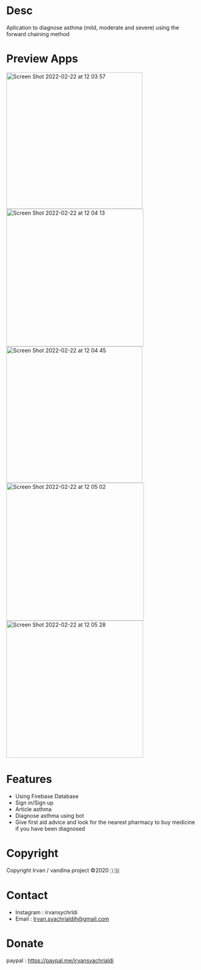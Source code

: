 # Desc
Aplication to diagnose asthma (mild, moderate and severe) using the forward chaining method 


# Preview Apps

<img width="357" alt="Screen Shot 2022-02-22 at 12 03 57" src="https://user-images.githubusercontent.com/62531300/155066662-3fff98c2-00c2-495e-81c6-eed9e81c7713.png">
<img width="360" alt="Screen Shot 2022-02-22 at 12 04 13" src="https://user-images.githubusercontent.com/62531300/155066678-9de49fee-9d1e-4e27-b4f6-814444380d7a.png">
<img width="357" alt="Screen Shot 2022-02-22 at 12 04 45" src="https://user-images.githubusercontent.com/62531300/155066683-26952d3b-2637-4634-872d-0bf4a8f0f327.png">
<img width="361" alt="Screen Shot 2022-02-22 at 12 05 02" src="https://user-images.githubusercontent.com/62531300/155066694-6cd37f50-7582-4363-b3ac-ab6960411c54.png">
<img width="359" alt="Screen Shot 2022-02-22 at 12 05 28" src="https://user-images.githubusercontent.com/62531300/155066701-58b0bb7c-c45e-4c20-a368-7d792e511352.png">



# Features
- Using Firebase Database
- Sign in/Sign up
- Article asthma
- Diagnose asthma using bot
- Give first aid advice and look for the nearest pharmacy to buy medicine if you have been diagnosed

# Copyright
Copyright Irvan / vandina project ©2020 🇮🇩

# Contact
- Instagram : irvansychrldi
- Email : Irvan.syachrialdih@gmail.com

# Donate
paypal : https://paypal.me/irvansyachrialdi
